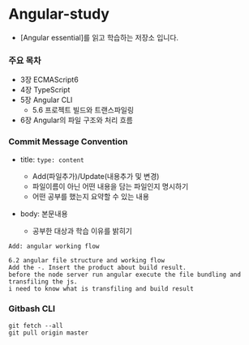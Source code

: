 # Angular-study

- [Angular essential]를 읽고 학습하는 저장소 입니다.

### 주요 목차

- 3장 ECMAScript6
- 4장 TypeScript
- 5장 Angular CLI
  - 5.6 프로젝트 빌드와 트랜스파일링
- 6장 Angular의 파일 구조와 처리 흐름

### Commit Message Convention

- title: `type: content`
  - Add(파일추가)/Update(내용추가 및 변경)
  - 파일이름이 아닌 어떤 내용을 담는 파일인지 명시하기
  - 어떤 공부를 했는지 요약할 수 있는 내용
- body: 본문내용

  - 공부한 대상과 학습 이유를 밝히기

```
Add: angular working flow

6.2 angular file structure and working flow
Add the -. Insert the product about build result.
before the node server run angular execute the file bundling and transfiling the js.
i need to know what is transfiling and build result
```

### Gitbash CLI

```
git fetch --all
git pull origin master
```
